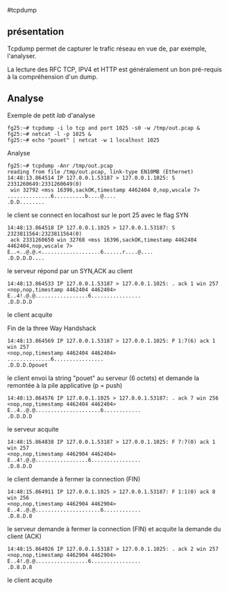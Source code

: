 #tcpdump

## présentation
Tcpdump permet de capturer le trafic réseau en vue de, par exemple, l'analyser.

La lecture des RFC TCP, IPV4 et HTTP est généralement un bon pré-requis à la compréhension d'un dump.


## Analyse
Exemple de petit *lab* d'analyse

```
fg25:~# tcpdump -i lo tcp and port 1025 -s0 -w /tmp/out.pcap &
fg25:~# netcat -l -p 1025 &
fg25:~# echo "pouet" | netcat -w 1 localhost 1025
```
Analyse
```
fg25:~# tcpdump -Anr /tmp/out.pcap 
reading from file /tmp/out.pcap, link-type EN10MB (Ethernet)
14:48:13.864514 IP 127.0.0.1.53187 > 127.0.0.1.1025: S 2331260649:2331260649(0)
 win 32792 <mss 16396,sackOK,timestamp 4462404 0,nop,wscale 7>
..............6..........b....@....
.D.D........
```
le client se connect en localhost sur le port 25 avec le flag SYN
```
14:48:13.864518 IP 127.0.0.1.1025 > 127.0.0.1.53187: S 2323811564:2323811564(0)
 ack 2331260650 win 32768 <mss 16396,sackOK,timestamp 4462404 4462404,nop,wscale 7>
E..<..@.@.<...................6......r....@....
.D.D.D.D....
```
le serveur répond par un SYN,ACK au client
```
14:48:13.864533 IP 127.0.0.1.53187 > 127.0.0.1.1025: . ack 1 win 257 
<nop,nop,timestamp 4462404 4462404>
E..4!.@.@.................6................
.D.D.D.D
```
le client acquite 

Fin de la three Way Handshack
```
14:48:13.864569 IP 127.0.0.1.53187 > 127.0.0.1.1025: P 1:7(6) ack 1 win 257 
<nop,nop,timestamp 4462404 4462404>
..............6................
.D.D.D.Dpouet
```
le client envoi la string "pouet" au serveur (6 octets) et demande la remontée à la pile applicative (p = push) 
```
14:48:13.864576 IP 127.0.0.1.1025 > 127.0.0.1.53187: . ack 7 win 256 
<nop,nop,timestamp 4462404 4462404>
E..4..@.@.....................6............
.D.D.D.D
```
le serveur acquite 
```
14:48:15.864838 IP 127.0.0.1.53187 > 127.0.0.1.1025: F 7:7(0) ack 1 win 257 
<nop,nop,timestamp 4462904 4462404>
E..4!.@.@.................6................
.D.8.D.D
```
le client demande à fermer la connection (FIN) 
```
14:48:15.864911 IP 127.0.0.1.1025 > 127.0.0.1.53187: F 1:1(0) ack 8 win 256 
<nop,nop,timestamp 4462904 4462904>
E..4..@.@.....................6............
.D.8.D.8
```
le serveur demande à fermer la connection (FIN) et acquite la demande du client (ACK) 
```
14:48:15.864926 IP 127.0.0.1.53187 > 127.0.0.1.1025: . ack 2 win 257 
<nop,nop,timestamp 4462904 4462904>
E..4!.@.@.................6................
.D.8.D.8
```
le client acquite 
```
